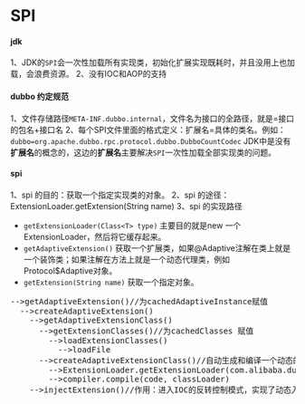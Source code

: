 # SPI

#### jdk
1、JDK的`SPI`会一次性加载所有实现类，初始化扩展实现既耗时，并且没用上也加载，会浪费资源。
2、没有IOC和AOP的支持

#### dubbo 约定规范
1、文件存储路径`META-INF.dubbo.internal`，文件名为接口的全路径，就是=接口的包名+接口名
2、每个SPI文件里面的格式定义：扩展名=具体的类名。例如：`dubbo=org.apache.dubbo.rpc.protocol.dubbo.DubboCountCodec`
JDK中是没有**扩展名**的概念的，这边的**扩展名**主要解决`SPI`一次性加载全部实现类的问题。

#### spi
1、spi 的目的：获取一个指定实现类的对象。
2、spi 的途径：ExtensionLoader.getExtension(String name)
3、spi 的实现路径
- `getExtensionLoader(Class<T> type)` 主要目的就是new 一个ExtensionLoader，然后将它缓存起来。
- `getAdaptiveExtension()` 获取一个扩展类，如果@Adaptive注解在类上就是一个装饰类；如果注解在方法上就是一个动态代理类，例如Protocol$Adaptive对象。
- `getExtension(String name)` 获取一个指定对象。

<pre>
-->getAdaptiveExtension()//为cachedAdaptiveInstance赋值
  -->createAdaptiveExtension()
    -->getAdaptiveExtensionClass()
      -->getExtensionClasses()//为cachedClasses 赋值
        -->loadExtensionClasses()
          -->loadFile
      -->createAdaptiveExtensionClass()//自动生成和编译一个动态的adpative类，这个类是一个代理类
        -->ExtensionLoader.getExtensionLoader(com.alibaba.dubbo.common.compiler.Compiler.class).getAdaptiveExtension()
        -->compiler.compile(code, classLoader)
    -->injectExtension()//作用：进入IOC的反转控制模式，实现了动态入注
</pre>
